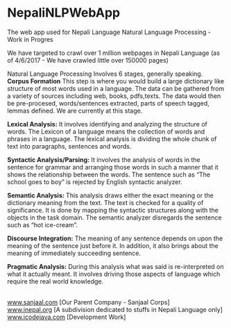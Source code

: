 # NepaliNLPWebApp
The web app used for Nepali Language Natural Language Processing - Work in Progres

We have targeted to crawl over 1 million webpages in Nepali Language (as of 4/6/2017 - We have crawled little over 150000 pages)

Natural Language Processing Involves 6 stages, generally speaking.
<b>Corpus Formation</b>
This step is where you would build a large dictionary like structure of most words used in a language. The data can be gathered
from a variety of sources including web, books, pdfs,texts. The data would then be pre-procesed, words/sentences extracted,
parts of speech tagged, lemmas defined. We are currently at this stage.

<b>Lexical Analysis:</b> 
It involves identifying and analyzing the structure of words. The Lexicon of a language means the 
collection of words and phrases in a language. The lexical analysis is dividing the whole chunk of text into paragraphs, 
sentences and words.

<b>Syntactic Analysis/Parsing:</b> 
It involves the analysis of words in the sentence for grammar and arranging those words in such a manner that 
it shows the relationship between the words. The sentence such as “The school goes to boy” is rejected 
by English syntactic analyzer.

<b>Semantic Analysis:</b> 
This analysis draws either the exact meaning or the dictionary meaning from the text. 
The text is checked for a quality of significance. It is done by mapping the syntactic structures along with the 
objects in the task domain. The semantic analyzer disregards the sentence such as “hot ice-cream”.

<b>Discourse Integration:</b> 
The meaning of any sentence depends on upon the meaning of the sentence just before it. In addition, it also brings 
about the meaning of immediately succeeding sentence.

<b>Pragmatic Analysis:</b> 
During this analysis what was said is re-interpreted on what it actually meant. It involves driving those aspects 
of language which require the real world knowledge.


<br>www.sanjaal.com [Our Parent Company - Sanjaal Corps]
<br>www.inepal.org [A subdivision dedicated to stuffs in Nepali Language only]
<br>www.icodejava.com [Development Work]
